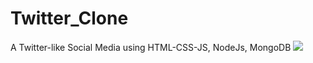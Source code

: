 # Twitter_Clone
A Twitter-like Social Media using HTML-CSS-JS, NodeJs, MongoDB
![](https://github.com/R1GBY/Twitter_Clone/blob/main/homepage.gif)

